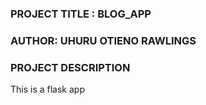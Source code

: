 ### PROJECT TITLE : BLOG_APP
### AUTHOR: UHURU OTIENO RAWLINGS
### PROJECT DESCRIPTION
This is a flask app